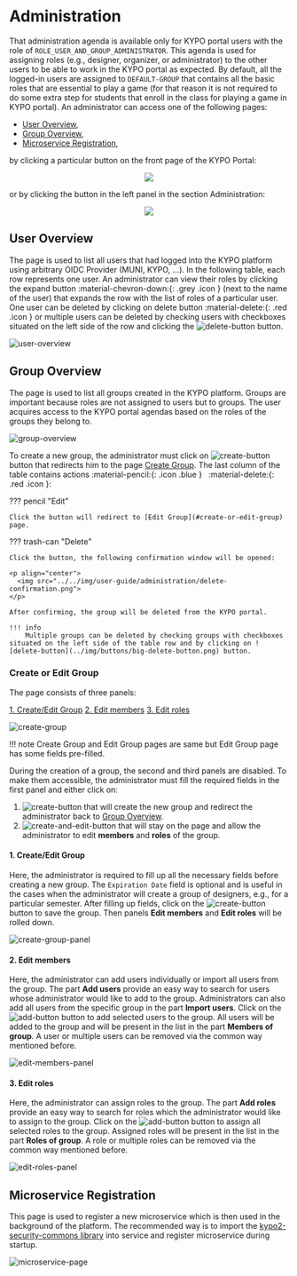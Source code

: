 # Administration 
That administration agenda is available only for KYPO portal users with the role of `ROLE_USER_AND_GROUP_ADMINISTRATOR`. This agenda is used for assigning roles (e.g., designer, organizer, or administrator) to the other users to be able to work in the KYPO portal as expected. By default, all the logged-in users are assigned to `DEFAULT-GROUP` that contains all the basic roles that are essential to play a game (for that reason it is not required to do some extra step for students that enroll in the class for playing a game in KYPO portal).
An administrator can access one of the following pages: 

* [User Overview](#user-overview), 
* [Group Overview](#group-overview),
* [Microservice Registration](#microservice-registration), 

by clicking a particular button on the front page of the KYPO Portal:

<p align="center">
  <img src="../../img/user-guide/administration/administration-agenda.png">
</p>


or by clicking the button in the left panel in the section Administration:

<p align="center">
  <img src="../../img/user-guide/administration/administration-left-panel.png">
</p>


## User Overview 
The page is used to list all users that had logged into the KYPO platform using arbitrary OIDC Provider (MUNI, KYPO, ...). In the following table, each row represents one user. An administrator can view their roles by clicking the expand button :material-chevron-down:{: .grey .icon } (next to the name of the user) that expands the row with the list of roles of a particular user. One user can be deleted by clicking on delete button :material-delete:{: .red .icon } or multiple users can be deleted by checking users with checkboxes situated on the left side of the row and clicking the ![delete-button](../img/buttons/big-delete-button.png) button.  

![user-overview](../img/user-guide/administration/users-overview.png)

## Group Overview 
The page is used to list all groups created in the KYPO platform. Groups are important because roles are not assigned to users but to groups. The user acquires access to the KYPO portal agendas based on the roles of the groups they belong to.

![group-overview](../img/user-guide/administration/group-overview.png) 

To create a new group, the administrator must click on ![create-button](../img/buttons/create-button.png) button that redirects him to the page [Create Group](#create-or-edit-group). The last column of the table contains actions :material-pencil:{: .icon .blue } &nbsp; :material-delete:{: .red .icon }: 


??? pencil "Edit"
    
    Click the button will redirect to [Edit Group](#create-or-edit-group) page.
    
??? trash-can "Delete"
    
    Click the button, the following confirmation window will be opened: 
    
    <p align="center">
      <img src="../../img/user-guide/administration/delete-confirmation.png">
    </p>
    
    After confirming, the group will be deleted from the KYPO portal.
    
    !!! info
        Multiple groups can be deleted by checking groups with checkboxes situated on the left side of the table row and by clicking on ![delete-button](../img/buttons/big-delete-button.png) button.


### Create or Edit Group

The page consists of three panels:

[1. Create/Edit Group](#1-createedit-group) 
[2. Edit members](#2-edit-members) 
[3. Edit roles](#3-edit-roles) 

![create-group](../img/user-guide/administration/create-group-all.png)

!!! note 
    Create Group and Edit Group pages are same but Edit Group page has some fields pre-filled. 

During the creation of a group, the second and third panels are disabled. To make them accessible, the administrator must fill the required fields in the first panel and either click on: 

1. ![create-button](../img/buttons/create-button.png) that will create the new group and redirect the administrator back to [Group Overview](#group-overview).
2. ![create-and-edit-button](../img/buttons/create-and-continue-button.png) that will stay on the page and allow the administrator to edit **members** and **roles** of the group.

#### 1. Create/Edit Group
Here, the administrator is required to fill up all the necessary fields before creating a new group. The `Expiration Date` field is optional and is useful in the cases when the administrator will create a group of designers, e.g., for a particular semester. After filling up fields, click on the ![create-button](../img/buttons/create-button.png) button to save the group. Then panels **Edit members** and **Edit roles** will be rolled down. 

![create-group-panel](../img/user-guide/administration/create-group.png)
#### 2. Edit members
Here, the administrator can add users individually or import all users from the group. The part **Add users** provide an easy way to search for users whose administrator would like to add to the group. Administrators can also add all users from the specific group in the part **Import users**. Click on the ![add-button](../img/buttons/add-button.png) button to add selected users to the group. All users will be added to the group and will be present in the list in the part **Members of group**. A user or multiple users can be removed via the common way mentioned before.

![edit-members-panel](../img/user-guide/administration/edit-members.png)
#### 3. Edit roles 
Here, the administrator can assign roles to the group. The part **Add roles** provide an easy way to search for roles which the administrator would like to assign to the group. Click on the ![add-button](../img/buttons/add-button.png) button to assign all selected roles to the group. Assigned roles will be present in the list in the part **Roles of group**. A role or multiple roles can be removed via the common way mentioned before.

![edit-roles-panel](../img/user-guide/administration/edit-roles.png)
## Microservice Registration
This page is used to register a new microservice which is then used in the background of the platform. The recommended way is to import the [kypo2-security-commons library](https://gitlab.ics.muni.cz/kypo-crp/backend-java/kypo2-security-commons) into service and register microservice during startup.

![microservice-page](../img/user-guide/administration/microservice-registration.png)
